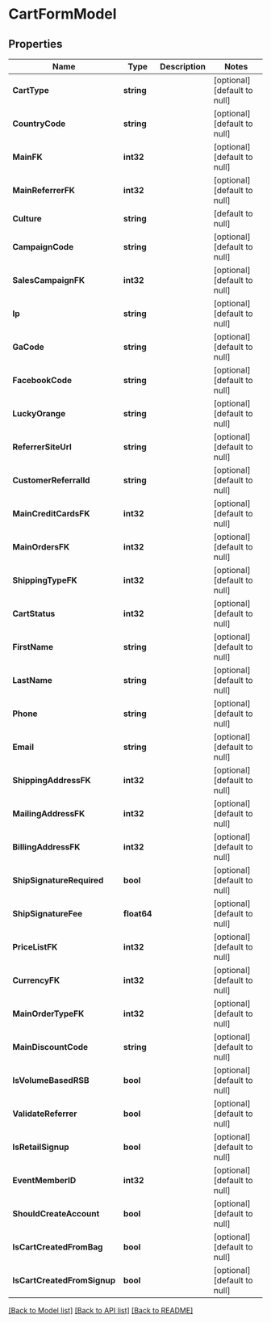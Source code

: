 # CartFormModel

## Properties
Name | Type | Description | Notes
------------ | ------------- | ------------- | -------------
**CartType** | **string** |  | [optional] [default to null]
**CountryCode** | **string** |  | [optional] [default to null]
**MainFK** | **int32** |  | [optional] [default to null]
**MainReferrerFK** | **int32** |  | [optional] [default to null]
**Culture** | **string** |  | [default to null]
**CampaignCode** | **string** |  | [optional] [default to null]
**SalesCampaignFK** | **int32** |  | [optional] [default to null]
**Ip** | **string** |  | [optional] [default to null]
**GaCode** | **string** |  | [optional] [default to null]
**FacebookCode** | **string** |  | [optional] [default to null]
**LuckyOrange** | **string** |  | [optional] [default to null]
**ReferrerSiteUrl** | **string** |  | [optional] [default to null]
**CustomerReferralId** | **string** |  | [optional] [default to null]
**MainCreditCardsFK** | **int32** |  | [optional] [default to null]
**MainOrdersFK** | **int32** |  | [optional] [default to null]
**ShippingTypeFK** | **int32** |  | [optional] [default to null]
**CartStatus** | **int32** |  | [optional] [default to null]
**FirstName** | **string** |  | [optional] [default to null]
**LastName** | **string** |  | [optional] [default to null]
**Phone** | **string** |  | [optional] [default to null]
**Email** | **string** |  | [optional] [default to null]
**ShippingAddressFK** | **int32** |  | [optional] [default to null]
**MailingAddressFK** | **int32** |  | [optional] [default to null]
**BillingAddressFK** | **int32** |  | [optional] [default to null]
**ShipSignatureRequired** | **bool** |  | [optional] [default to null]
**ShipSignatureFee** | **float64** |  | [optional] [default to null]
**PriceListFK** | **int32** |  | [optional] [default to null]
**CurrencyFK** | **int32** |  | [optional] [default to null]
**MainOrderTypeFK** | **int32** |  | [optional] [default to null]
**MainDiscountCode** | **string** |  | [optional] [default to null]
**IsVolumeBasedRSB** | **bool** |  | [optional] [default to null]
**ValidateReferrer** | **bool** |  | [optional] [default to null]
**IsRetailSignup** | **bool** |  | [optional] [default to null]
**EventMemberID** | **int32** |  | [optional] [default to null]
**ShouldCreateAccount** | **bool** |  | [optional] [default to null]
**IsCartCreatedFromBag** | **bool** |  | [optional] [default to null]
**IsCartCreatedFromSignup** | **bool** |  | [optional] [default to null]

[[Back to Model list]](../README.md#documentation-for-models) [[Back to API list]](../README.md#documentation-for-api-endpoints) [[Back to README]](../README.md)


